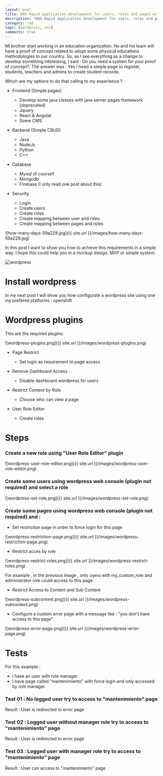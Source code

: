 ```yaml
---
layout: post
title: RAD Rapid application development for users, roles and pages with wordpress
description: "RAD Rapid application development for users, roles and pages with wordpress"
category: rad
tags: [wordpress, cms]
comments: true  
---
```


Mi brother start working in an education organization. He and his team will have a proof of concept related to adopt some physical educations methodologies to our country. So, as I see everything as a change to develop something interesting, I said : Do you need a system for your proof of concept?. The answer was : Yes I need a simple page to register, students, teachers and admins to create student records.

Which are my options to do that calling to my experience ?

- Frontend (Simple pages)
  -  Develop some java classes with java server pages framework (deprecated)
  -  Jquery
  -  React & Angular
  -  Some CMS

- Backend (Simple CRUD)
  - Java
  - NodeJs
  - Python
  - C++

- Database
  - Mysql of course!!  
  - Mongodb  
  - Firebase (I only read one post about this)  

- Security
  - Login
  - Create users
  - Create roles
  - Create mapping between user and roles
  - Create mapping between pages and roles


![how-many-days-59a229.jpg]({{ site.url }}/images/how-many-days-59a229.jpg)

In this post I want to show you how to achieve this requirements in a simple way. I hope this could help you in a mockup design, MVP or simple system.

![wordpress](https://blogs.protegerse.com/wp-content/imagenes/wordpress.jpg)

# Install wordpress

In my next post I will show you how configurate a wordpress site using one my prefered platforms : openshift

# Wordpress plugins

This are the required plugins:

![wordpress-plugins.png]({{ site.url }}/images/wordpress-plugins.png)


- Page Restrict
  - Set login as requirement to page access

- Remove Dashboard Access
  - Disable dashboard wordpress for users

- Restrict Content by Role
  - Choose who can view a page

- User Role Editor
  - Create roles


# Steps

### Create a new role using "User Role Editor" plugin

![wordpress-user-role-editor.png]({{ site.url }}/images/wordpress-user-role-editor.png)

### Create some users using wordpress web console (plugin not required) and select a role

![wordpress-set-role.png]({{ site.url }}/images/wordpress-set-role.png)

### Create some pages using wordpress web console (plugin not required) and :

- Set restriction page in order to force login for this page

![wordpress-restriction-page.png]({{ site.url }}/images/wordpress-restriction-page.png)

- Restrict acces by role

![wordpress-restrict-roles.png]({{ site.url }}/images/wordpress-restrict-roles.png)

For example , in the previous image , only users with my_custom_role and administrator role could access to this page.

- Restrict Access to Content and Sub Content

![wordpress-subcontent.png]({{ site.url }}/images/wordpress-subcontent.png)

- Configure a custom error page with a message like : "you don't have access to this page"

![wordpress-error-page.png]({{ site.url }}/images/wordpress-error-page.png)

# Tests

For this example :

- I have an user with role manager
- I have page called "mantenimiento" with force login and only accessed by role manager.

### Test 01 : No logged user try to access to "mantenimiento" page

Result : User is redirected to error page

### Test 02 : Logged user without manager role try to access to "mantenimiento" page

Result : User is redirected to error page

### Test 03 : Logged user with manager role try to access to "mantenimiento" page

Result : User can access to "mantenimiento" page
